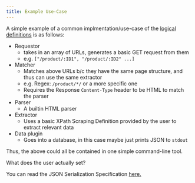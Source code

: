 ```yaml
---
title: Example Use-Case
---
```


A simple example of a common implmentation/use-case of the [logical definitions](./index.md) is as follows:

- Requestor
  - takes in an array of URLs, generates a basic GET request from them
  - e.g. `["/product/:ID1", "/product/:ID2" ...]`
- Matcher
  - Matches above URLs b/c they have the same page structure, and thus can use the same extractor
  - e.g. Regex: `/product/*/` or a more specific one
  - Requires the Response `Content-Type` header to be HTML to match the parser
- Parser
  - A builtin HTML parser
- Extractor
  - Uses a basic XPath Scraping Definition provided by the user to extract relevant data
- Data plugin
  - Goes into a database, in this case maybe just prints JSON to `stdout`

Thus, the above could all be contained in one simple command-line tool.

What does the user actually set?

You can read the JSON Serialization Specification [here.](/spec/json.md)
